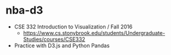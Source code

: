 # nba-d3
- CSE 332 Introduction to Visualization / Fall 2016
  - https://www.cs.stonybrook.edu/students/Undergraduate-Studies/courses/CSE332
- Practice with D3.js and Python Pandas

